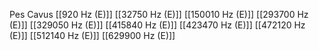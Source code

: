 Pes Cavus
[[920 Hz (E)]]
[[32750 Hz (E)]]
[[150010 Hz (E)]]
[[293700 Hz (E)]]
[[329050 Hz (E)]]
[[415840 Hz (E)]]
[[423470 Hz (E)]]
[[472120 Hz (E)]]
[[512140 Hz (E)]]
[[629900 Hz (E)]]